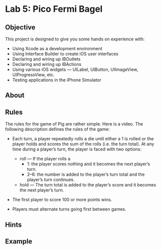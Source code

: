 # Lab 5: Pico Fermi Bagel #
## Objective ##
This project is designed to give you some hands on experience with:
- Using Xcode as a development environment
- Using Interface Builder to create iOS user interfaces
- Declaring and wiring up IBOutlets
- Declaring and wiring up IBActions
- Using various iOS widgets — UILabel, UIButton, UIImageView, UIProgressView, etc.
- Testing applications in the iPhone Simulator

## About ##


## Rules ##
The rules for the game of Pig are rather simple. Here is a video.
The following description defines the rules of the game:
* Each turn, a player repeatedly rolls a die until either a 1 is rolled or the player holds and scores the sum of the rolls (i.e. the turn total). At any time during a player’s turn, the player is faced with two options:
    * roll — If the player rolls a
        - 1: the player scores nothing and it becomes the next player’s turn.
        - 2–6: the number is added to the player’s turn total and the player’s turn continues.
    * hold — The turn total is added to the player’s score and it becomes the next player’s turn.
       
* The first player to score 100 or more points wins.
* Players must alternate turns going first between games.

  
## Hints ##

## Example ##